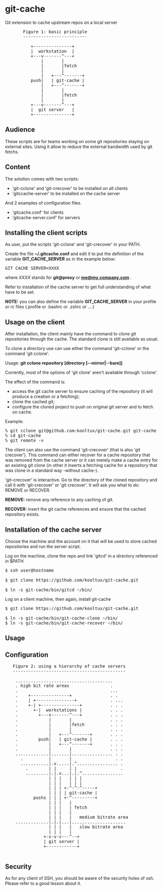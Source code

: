 git-cache
=========

Git extension to cache upstream repos on a local server

<pre>
       Figure 1: basic principle
       -------------------------

          +---------------+
          |  workstation  |
          +---v-------^---+
              |       |
              |       |fetch
              |       |
              |   +---^-------+
          push|   | git-cache |
              |   +---^-------+
              |       |
              |       |fetch
              |       |
          +---v-------^---+
          |  git server   |
          +---------------+
</pre>

Audience
--------

These scripts are for teams working on some git repositories
staying on external sites. Using it allow to reduce the external 
bandwidth used by git fetchs.

Content
-------

The solution comes with two scripts:
* 'git-cclone' and 'git-crecover' to be installed on all clients
* 'gitccache-server' to be installed on the cache server

And 2 examples of configuration files.
* 'gitcache.conf' for clients
* 'gitcache-server.conf' for servers

Installing the client scripts
-----------------------------

As user, put the scripts 'git-cclone' and 'git-crecover' in your
PATH.

Create the file **~/.gitcache.conf** and edit it to put the 
definition of the variable **GIT_CACHE_SERVER** as in the example below:

<pre>
GIT_CACHE_SERVER=XXXX
</pre>

where *XXXX* stands for **git@proxy** or **me@my.company.com** .

Refer to installation of the cache server to get full understanding of what have
to be set.

**NOTE:** you can also define the variable **GIT_CACHE_SERVER** in your profile 
or rc files (.profile or .bashrc or .zshrc or ....)

Usage on the client
-------------------

After installation, the client mainly have the command to clone git repositories
through the cache. The standard clone is still available as usual.

To clone a directory use can use either the command 'git-cclone' or the command
'git cclone'.

Usage: **git cclone repository [directory [--mirror|--bare]]**

Currently, most of the options of 'git clone' aren't available through 'cclone'.

The effect of the command is:
- access the git cache server to ensure caching of the repository 
(it will produce a creation or a fetching);
- clone the cached git;
- configure the cloned project to push on original git server and to fetch on cache.

Example:
<pre>
% git cclone git@github.com:kooltux/git-cache.git git-cache
% cd git-cache
% git remote -v
</pre>

The client can also use the command 'git-crecover' (that is also 'git crecover').
This command can either recover for a cache repository that was removed from the
cache server or it can merely make a cache entry for an existing git clone (in other
it inserts a fetching cache for a repository that was clone in a standard way -without
cache-).

'git-crecover' is interactive. Go to the directory of the cloned repository and call it
with 'git-crecover' or 'git crecover'. It will ask you what to do: REMOVE or RECOVER.

**REMOVE:** remove any reference to any caching of git.

**RECOVER:** insert the git cache references and ensure that the cached repository exists.


Installation of the cache server
--------------------------------


Choose the machine and the account on it that will be used to store cached repositories
and run the server script.


Log on the machine, clone the repo and link 'gitcd' in a directory referenced in $PATH

<pre>
$ ssh user@hostname 

$ git clone https://github.com/kooltux/git-cache.git

$ ln -s git-cache/bin/gitcd ~/bin/
</pre>

Log on a client machine, then again, install git-cache

<pre>
$ git clone https://github.com/kooltux/git-cache.git

$ ln -s git-cache/bin/git-cache-clone ~/bin/
$ ln -s git-cache/bin/git-cache-recover ~/bin/
</pre>


Usage
-----

Configuration
-------------

<pre>
   Figure 2: using a hierarchy of cache servers
   --------------------------------------------
   
    ......................................
    . high bit rate areas                .
    .                                    ...  
    .    +---------------+               . .  
    .    | +---------------+             . ...
    .    +-| +---------------+           . . .
    .      +-|  workstations |           . . .
    .        +---v-------^---+           . . .
    .            |       |               . . .
    .            |       |fetch          . . .
    .            |       |               . . .
    .            |   +---^-------+       . . .
    .        push|   | git-cache |       . . .
    .            |   +---^-------+       . . .
    .            |       |               . . . 
    .............|.......|................ . .
      .          |       |                 . .
      ...........|.v.....|.^................ .
        .        | |     | |                 .
        .........|.|.v...|.|.^................
                 | | |   | | |
                 | | |   | | |
                 | | | +-^-^-^-----+
                 | | | | git-cache |
           pushs | | | +-^---------+
                 | | |   |
                 | | |   | fetch
                 | | |   |
                 | | |   |   medium bitrate area
    .............|.|.|...|.....................
                 | | |   |   slow bitrate area
                 | | |   |
               +-v-v-v---^--+
               | git server |
               +------------+
   
</pre>

Security
--------

As for any client of SSH, you should be aware of the security holes of ssh.
Please refer to a good lesson about it.
